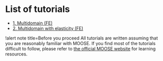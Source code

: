 # List of tutorials

- [1. Multidomain (FE)](tutorials/FE_phase_field_multi_domain.md)
- [2. Multidomain with elasticity (FE)](tutorials/FE_phase_field_multi_domain_elasticity.md)

!alert note title=Before you proceed
All tutorials are written assuming that you are reasonably familiar with MOOSE. If you find most of the tutorials difficult to follow, please refer to [the official MOOSE website](https://mooseframework.inl.gov/) for learning resources.

